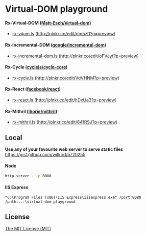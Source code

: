 # Virtual-DOM playground

#### Rx-Virtual-DOM ([Matt-Esch/virtual-dom][github-virtual-dom])

- [rx-vdom.ls][rx-vdom-ls] (http://plnkr.co/edit/dm5zl1?p=preview)

#### Rx-Incremental-DOM ([google/incremental-dom][github-incremental-dom])

- [rx-incremental-dom.ls][rx-incremental-dom-ls] (http://plnkr.co/edit/oFVJyf?p=preview)

#### Rx-Cycle ([cyclejs/cycle-core][github-cycle])

- [rx-cycle.ls][rx-cycle-ls] (http://plnkr.co/edit/VdVHNM?p=preview)

#### Rx-React ([facebook/react][github-react])

- [rx-react.ls][rx-react-ls] (http://plnkr.co/edit/hDxUa3?p=preview)

#### Rx-Mithril ([lhorie/mithril][github-mithril])

- [rx-mithril.ls][rx-mithril-ls] (http://plnkr.co/edit/84fRSJ?p=preview)

## Local

__Use any of your favourite web server to serve static files__  
https://gist.github.com/willurd/5720255

#### Node
```sh
http-server . -p 8080
```

#### IIS Express
```
"C:\Program Files (x86)\IIS Express\iisexpress.exe" /port:8080 /path:...\virtual-dom-playground
```

## License

[The MIT License (MIT)][license]

[rx-vdom-ls]: ./rx-vdom/rx-vdom.ls
[rx-incremental-dom-ls]: ./rx-incremental-dom/rx-incremental-dom.ls
[rx-cycle-ls]: ./rx-cycle/rx-cycle.ls
[rx-react-ls]: ./rx-react/rx-react.ls
[rx-mithril-ls]: ./rx-mithril/rx-mithril.ls
[license]: ./LICENSE

[github-virtual-dom]: https://github.com/Matt-Esch/virtual-dom
[github-incremental-dom]: https://github.com/google/incremental-dom
[github-cycle]: https://github.com/cyclejs/cycle-core
[github-react]: https://github.com/facebook/react
[github-mithril]: https://github.com/lhorie/mithril

